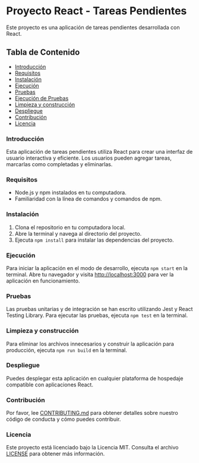 
# Proyecto React - Tareas Pendientes

Este proyecto es una aplicación de tareas pendientes desarrollada con React.

## Tabla de Contenido

- [Introducción](#introducción)
- [Requisitos](#requisitos)
- [Instalación](#instalación)
- [Ejecución](#ejecución)
- [Pruebas](#pruebas)
- [Ejecución de Pruebas](#ejecución-de-pruebas)
- [Limpieza y construcción](#limpieza-y-construcción)
- [Despliegue](#despliegue)
- [Contribución](#contribución)
- [Licencia](#licencia)

### Introducción

Esta aplicación de tareas pendientes utiliza React para crear una interfaz de usuario interactiva y eficiente. Los usuarios pueden agregar tareas, marcarlas como completadas y eliminarlas.

### Requisitos

- Node.js y npm instalados en tu computadora.
- Familiaridad con la línea de comandos y comandos de npm.

### Instalación

1. Clona el repositorio en tu computadora local.
2. Abre la terminal y navega al directorio del proyecto.
3. Ejecuta `npm install` para instalar las dependencias del proyecto.

### Ejecución

Para iniciar la aplicación en el modo de desarrollo, ejecuta `npm start` en la terminal. Abre tu navegador y visita [http://localhost:3000](http://localhost:3000) para ver la aplicación en funcionamiento.

### Pruebas

Las pruebas unitarias y de integración se han escrito utilizando Jest y React Testing Library. Para ejecutar las pruebas, ejecuta `npm test` en la terminal.

### Limpieza y construcción

Para eliminar los archivos innecesarios y construir la aplicación para producción, ejecuta `npm run build` en la terminal.

### Despliegue

Puedes desplegar esta aplicación en cualquier plataforma de hospedaje compatible con aplicaciones React.

### Contribución

Por favor, lee [CONTRIBUTING.md](CONTRIBUTING.md) para obtener detalles sobre nuestro código de conducta y cómo puedes contribuir.

### Licencia

Este proyecto está licenciado bajo la Licencia MIT. Consulta el archivo [LICENSE](LICENSE) para obtener más información.
